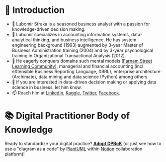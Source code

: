 # 🧭 Introduction
- 👋 Lubomir Straka is a seasoned business analyst with a passion for knowledge-driven decision making.
- 👀 Lubomir specializes in accounting information systems, data-analytical thinking, and business intelligence. He has system engineering background (1993) augmented 
by 3-year Master of Business Administration training (2004) and by 3-year psychological training in Organizational Transactional Analysis (2012).
- 🌱 He eagerly conquers domains such mental models ([Farnam Street Learning Community](https://lc.fs.blog/)), managerial and financial accounting
(incl. eXtensible Business Reporting Language, XBRL), enterprise architecture (Archimate), data mining and data science (Python) among others.
- 💞️ If you are interested in data-driven decision making or applying data science in business, let him know.
- 📫 Reach him at [LinkedIn](https://www.linkedin.com/in/lubomir-straka-7361031/), [Kaggle](https://www.kaggle.com/lubomrstraka), [Twitter](https://twitter.com/LubomirStraka),
[Facebook](https://www.facebook.com/lubomir.straka.7).

# 📚 Digital Practitioner Body of Knowledge
Ready to standardize your digital practice? **[Adopt DPBoK](https://zentao.notion.site/Adopt-DPBoK-9d546b87161c4af3ad56061c2a135e7c)**
(or just see how to use a "diagram as a code" by [PlantUML](https://plantuml.com/) within [Notion](https://en.wikipedia.org/wiki/Notion_(productivity_software)) collaboration platform)!

<!---
lustraka/lustraka is a ✨ special ✨ repository because its `README.md` (this file) appears on your GitHub profile.
You can click the Preview link to take a look at your changes.
--->
